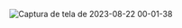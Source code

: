 

![Captura de tela de 2023-08-22 00-01-38](https://github.com/GloBrito/dev_web/assets/103264347/e07bfa24-e3a6-4d01-ac80-c9b6be662a1f)

